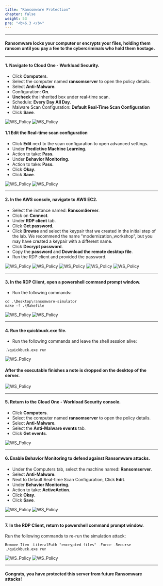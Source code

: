 ```yaml
---
title: "Ransomware Protection"
chapter: false
weight: 53
pre: "<b>6.3 </b>"
---
```

 
---

#### Ransomware locks your computer or encrypts your files, holding them ransom until you pay a fee to the cybercriminals who hold them hostage.

---

#### 1. Navigate to Cloud One - Workload Security.

- Click **Computers**.
- Select the computer named **ransomserver** to open the policy details.
- Select **Anti-Malware**.
- Configuration: **On**.
- **Uncheck** the inherited box under real-time scan.
- Schedule: **Every Day All Day**.
- Malware Scan Configuration: **Default Real-Time Scan Configuration**
- Click **Save**.

![WS_Policy](/images/rs11.png)
![WS_Policy](/images/rs4.png)

#### 1.1 Edit the Real-time scan configuration
- Click **Edit** next to the scan configuration to open advanced settings.
- Under **Predictive Machine Learning**.
- Action to take: **Pass**.
- Under **Behavior Monitoring**.
- Action to take: **Pass**.
- Click **Okay**.
- Click **Save**.

![WS_Policy](/images/rs18.png)
![WS_Policy](/images/rs12.png)

---

#### 2. In the AWS console, navigate to AWS EC2.
- Select the instance named: **RansomServer**. 
- Click on **Connect**.
- Under **RDP client** tab.
- Click **Get password**.
- Click **Browse** and select the keypair that we created in the initial step of the lab. We recommend the name "modernization_workshop", but you may have created a keypair with a different name. 
- Click **Decrypt password**.
- Copy the **password** and **Download the remote desktop file**.
- Run the RDP client and provided the password.

![WS_Policy](/images/rs6.png)
![WS_Policy](/images/rs7.png)
![WS_Policy](/images/rs9.png)
![WS_Policy](/images/rs8.png)
![WS_Policy](/images/rs10.png)

---

#### 3. In the RDP Client, open a powershell command prompt window. 

- Run the following commands:

```
cd .\Desktop\ransomware-simulator
make -f .\Makefile
```

![WS_Policy](/images/rs1.png)
![WS_Policy](/images/rs2.png)


---

#### 4. Run the quickbuck.exe file.

- Run the following commands and leave the shell session alive:

```
.\quickbuck.exe run
```

![WS_Policy](/images/rs5.png)

#### After the executable finishes a note is dropped on the desktop of the server.

![WS_Policy](/images/rs14.png)


---

#### 5. Return to the Cloud One - Workload Security console.
- Click **Computers**.
- Select the computer named **ransomserver** to open the policy details.
- Select **Anti-Malware**.
- Select the **Anti-Malware events** tab.
- Click **Get events**.

![WS_Policy](/images/rs13.png)

---

#### 6. Enable Behavior Monitoring to defend against Ransomware attacks.

- Under the Computers tab, select the machine named: **Ransomserver**.
- Select **Anti-Malware**.
- Next to Default Real-time Scan Configuration, Click **Edit**.
- Under **Behavior Monitoring**.
- Action to take: **ActiveAction**.
- Click **Okay**.
- Click **Save**.

![WS_Policy](/images/rs15.png)
![WS_Policy](/images/rs3.png)


---

#### 7. In the RDP Client, return to powershell command prompt window.

Run the following commands to re-run the simulation attack:

```
Remove-Item -LiteralPath "encrypted-files" -Force -Recurse
./quickbuck.exe run
```

![WS_Policy](/images/rs16.png)
![WS_Policy](/images/rs17.png)

-----
#### Congrats, you have protected this server from future Ransomware attacks! 